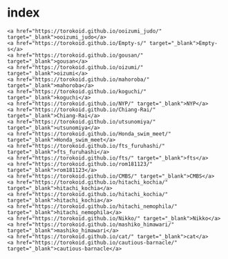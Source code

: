 # index
 	
<html lang="ja">
 <head>
  <meta charset="utf-8" />
	 
<style type="text/css">

  p {
color: #fffafa;
font-size: 1.5em;
 }
<!--
 .red {color:#ff0000;}
 .grey {color:#999999;}
 .snow {color:#fffafa;}
 .yellow {color:#ff0000; background:#ffff00;}
 .blue {color:#0000ff;}
 .white {color:#ffffff; blinking;}
 .waku {border:2px dotted #99cc66;
　　　　　　line-height: 200%;
　　　　　　padding: 10px;}
 -->
	
.date:before{content:"20181115";}
	
	
 #preview{
	position: relative;
	border: 3px solid #333;
	background: #444;
	padding: 5px;
	display: none;
	color: #FFF;
	text-align: center;
}

main {
background-color: rgba(255, 255, 255, 0.3);
}

section {
background-color: rgba(0, 225, 0, 0.5);
}

</style>
    
    <a href="https://torokoid.github.io/ooizumi_judo/" target="_blank">ooizumi_judo</a>
    <a href="https://torokoid.github.io/Empty-s/" target="_blank">Empty-s</a>
    <a href="https://torokoid.github.io/gousan/" target="_blank">gousan</a>
    <a href="https://torokoid.github.io/oizumi/" target="_blank">oizumi</a>
    <a href="https://torokoid.github.io/mahoroba/" target="_blank">mahoroba</a>
    <a href="https://torokoid.github.io/koguchi/" target="_blank">koguchi</a>
    <a href="https://torokoid.github.io/NYP/" target="_blank">NYP</a>
    <a href="https://torokoid.github.io/Chiang-Rai/" target="_blank">Chiang-Rai</a>
    <a href="https://torokoid.github.io/utsunomiya/" target="_blank">utsunomiya</a>
    <a href="https://torokoid.github.io/Honda_swim_meet/" target="_blank">Honda_swim_meet</a>
    <a href="https://torokoid.github.io/fts_furuhashi/" target="_blank">fts_furuhashi</a>
    <a href="https://torokoid.github.io/fts/" target="_blank">fts</a>
    <a href="https://torokoid.github.io/rom181123/" target="_blank">rom181123</a>
    <a href="https://torokoid.github.io/CMBS/" target="_blank">CMBS</a>
    <a href="https://torokoid.github.io/hitachi_kochia/" target="_blank">hitachi_kochia</a>    
    <a href="https://torokoid.github.io/hitachi_kochia/" target="_blank">hitachi_kochia</a>  
    <a href="https://torokoid.github.io/hitachi_nemophila/" target="_blank">hitachi_nemophila</a>  
    <a href="https://torokoid.github.io/Nikko/" target="_blank">Nikko</a>  
    <a href="https://torokoid.github.io/mashiko_himawari/" target="_blank">mashiko_himawari</a>  
    <a href="https://torokoid.github.io/cat/" target="_blank">cat</a>  
    <a href="https://torokoid.github.io/cautious-barnacle/" target="_blank">cautious-barnacle</a>  
    
    
    
    
  </body>
</html>
